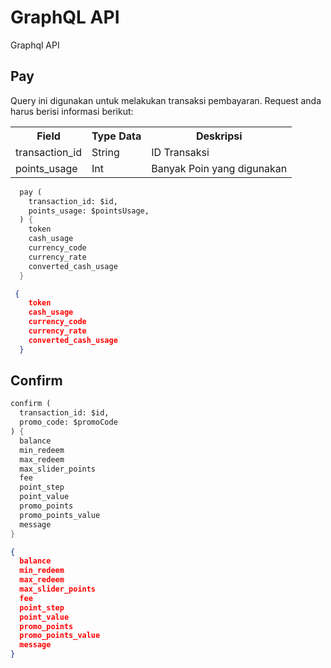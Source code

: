 # GraphQL API

Graphql API

## Pay
Query ini digunakan untuk melakukan transaksi pembayaran. Request anda harus berisi informasi berikut:
<table>
  <tr>
    <th>Field</th>
    <th>Type Data</th>
    <th>Deskripsi</th>
  </tr>
  <tr>
    <td>transaction_id</td>
    <td>String</td>
    <td>ID Transaksi</td>
  </tr>
  <tr>
    <td>points_usage</td>
    <td>Int</td>
    <td>Banyak Poin yang digunakan</td>
  </tr>
</table>

```scheme
  pay (
    transaction_id: $id,
    points_usage: $pointsUsage,
  ) {
    token
    cash_usage
    currency_code
    currency_rate
    converted_cash_usage
  }
```

```json
 {
    token
    cash_usage
    currency_code
    currency_rate
    converted_cash_usage
  }
```

## Confirm

```scheme
confirm (
  transaction_id: $id,
  promo_code: $promoCode
) {
  balance
  min_redeem
  max_redeem
  max_slider_points
  fee
  point_step
  point_value
  promo_points
  promo_points_value
  message
}
```

```json
{
  balance
  min_redeem
  max_redeem
  max_slider_points
  fee
  point_step
  point_value
  promo_points
  promo_points_value
  message
}
```